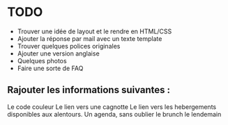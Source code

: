 # TODO

* Trouver une idée de layout et le rendre en HTML/CSS
* Ajouter la réponse par mail avec un texte template
* Trouver quelques polices originales
* Ajouter une version anglaise
* Quelques photos
* Faire une sorte de FAQ 
  


## Rajouter les informations suivantes : 

Le code couleur
Le lien vers une cagnotte
Le lien vers les hebergements disponibles aux alentours. 
Un agenda, sans oublier le brunch le lendemain

